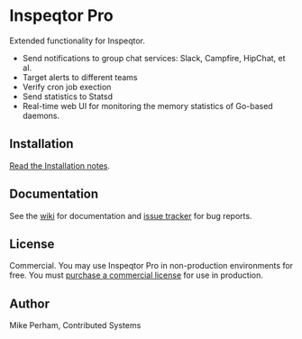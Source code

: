 # Inspeqtor Pro

Extended functionality for Inspeqtor.

* Send notifications to group chat services: Slack, Campfire, HipChat, et al.
* Target alerts to different teams
* Verify cron job exection
* Send statistics to Statsd
* Real-time web UI for monitoring the memory statistics of Go-based
  daemons.

## Installation

[Read the Installation notes](https://github.com/mperham/inspeqtor/wiki/Pro-Installation).

## Documentation

See the [wiki](https://github.com/mperham/inspeqtor/wiki/) for documentation and [issue tracker](https://github.com/mperham/inspeqtor-pro/issues/) for bug reports.


## License

Commercial.  You may use Inspeqtor Pro in non-production environments for free.
You must [purchase a commercial license](https://plasso.co/s/6EHPPwN1N9) for use in production.

## Author

Mike Perham, Contributed Systems
